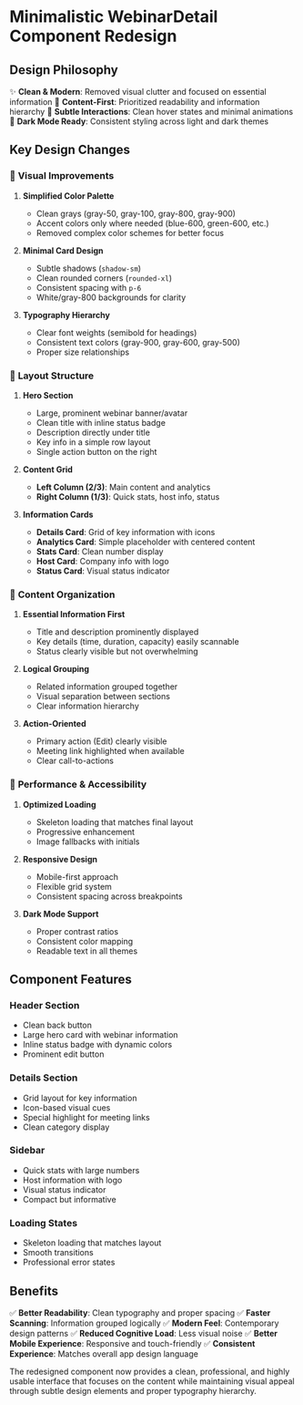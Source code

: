 # Minimalistic WebinarDetail Component Redesign

## Design Philosophy

✨ **Clean & Modern**: Removed visual clutter and focused on essential information
🎯 **Content-First**: Prioritized readability and information hierarchy
💫 **Subtle Interactions**: Clean hover states and minimal animations
🌙 **Dark Mode Ready**: Consistent styling across light and dark themes

## Key Design Changes

### 🎨 **Visual Improvements**

1. **Simplified Color Palette**

   - Clean grays (gray-50, gray-100, gray-800, gray-900)
   - Accent colors only where needed (blue-600, green-600, etc.)
   - Removed complex color schemes for better focus

2. **Minimal Card Design**

   - Subtle shadows (`shadow-sm`)
   - Clean rounded corners (`rounded-xl`)
   - Consistent spacing with `p-6`
   - White/gray-800 backgrounds for clarity

3. **Typography Hierarchy**
   - Clear font weights (semibold for headings)
   - Consistent text colors (gray-900, gray-600, gray-500)
   - Proper size relationships

### 📱 **Layout Structure**

1. **Hero Section**

   - Large, prominent webinar banner/avatar
   - Clean title with inline status badge
   - Description directly under title
   - Key info in a simple row layout
   - Single action button on the right

2. **Content Grid**

   - **Left Column (2/3)**: Main content and analytics
   - **Right Column (1/3)**: Quick stats, host info, status

3. **Information Cards**
   - **Details Card**: Grid of key information with icons
   - **Analytics Card**: Simple placeholder with centered content
   - **Stats Card**: Clean number display
   - **Host Card**: Company info with logo
   - **Status Card**: Visual status indicator

### 🎯 **Content Organization**

1. **Essential Information First**

   - Title and description prominently displayed
   - Key details (time, duration, capacity) easily scannable
   - Status clearly visible but not overwhelming

2. **Logical Grouping**

   - Related information grouped together
   - Visual separation between sections
   - Clear information hierarchy

3. **Action-Oriented**
   - Primary action (Edit) clearly visible
   - Meeting link highlighted when available
   - Clear call-to-actions

### 🚀 **Performance & Accessibility**

1. **Optimized Loading**

   - Skeleton loading that matches final layout
   - Progressive enhancement
   - Image fallbacks with initials

2. **Responsive Design**

   - Mobile-first approach
   - Flexible grid system
   - Consistent spacing across breakpoints

3. **Dark Mode Support**
   - Proper contrast ratios
   - Consistent color mapping
   - Readable text in all themes

## Component Features

### Header Section

- Clean back button
- Large hero card with webinar information
- Inline status badge with dynamic colors
- Prominent edit button

### Details Section

- Grid layout for key information
- Icon-based visual cues
- Special highlight for meeting links
- Clean category display

### Sidebar

- Quick stats with large numbers
- Host information with logo
- Visual status indicator
- Compact but informative

### Loading States

- Skeleton loading that matches layout
- Smooth transitions
- Professional error states

## Benefits

✅ **Better Readability**: Clean typography and proper spacing
✅ **Faster Scanning**: Information grouped logically
✅ **Modern Feel**: Contemporary design patterns
✅ **Reduced Cognitive Load**: Less visual noise
✅ **Better Mobile Experience**: Responsive and touch-friendly
✅ **Consistent Experience**: Matches overall app design language

The redesigned component now provides a clean, professional, and highly usable interface that focuses on the content while maintaining visual appeal through subtle design elements and proper typography hierarchy.
